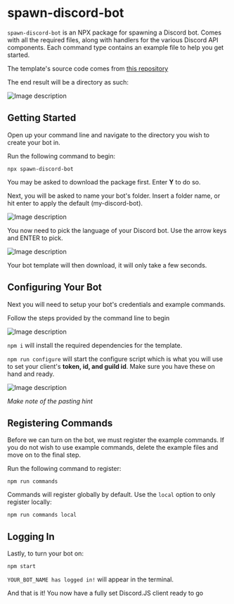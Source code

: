 # spawn-discord-bot

`spawn-discord-bot` is an NPX package for spawning a Discord bot. Comes with all the required files, along with handlers for the various Discord API components. Each command type contains an example file to help you get started.

The template's source code comes from [this repository](https://github.com/Elitezen/DiscordJS-Bot-Template)

The end result will be a directory as such:

![Image description](https://dev-to-uploads.s3.amazonaws.com/uploads/articles/83f8e6ezcsknzsnf7ryn.png)

## Getting Started

Open up your command line and navigate to the directory you wish to create your bot in.

Run the following command to begin:

```ssh
npx spawn-discord-bot
```

You may be asked to download the package first. Enter **Y** to do so.

Next, you will be asked to name your bot's folder. Insert a folder name, or hit enter to apply the default (my-discord-bot).


![Image description](https://dev-to-uploads.s3.amazonaws.com/uploads/articles/2oz3quy89e1vqj77hk11.png)

You now need to pick the language of your Discord bot. Use the arrow keys and ENTER to pick. 

![Image description](https://dev-to-uploads.s3.amazonaws.com/uploads/articles/rx79zrj3685s3lixbnfe.png)

Your bot template will then download, it will only take a few seconds.

## Configuring Your Bot

Next you will need to setup your bot's credentials and example commands.

Follow the steps provided by the command line to begin

![Image description](https://dev-to-uploads.s3.amazonaws.com/uploads/articles/0gwwu11l9yc5m1kkxhx2.png)

`npm i` will install the required dependencies for the template.

`npm run configure` will start the configure script which is what you will use to set your client's **token, id, and guild id**. Make sure you have these on hand and ready.

![Image description](https://dev-to-uploads.s3.amazonaws.com/uploads/articles/uwb2rpdscm6si3qjnkdv.png)

*Make note of the pasting hint*

## Registering Commands

Before we can turn on the bot, we must register the example commands. If you do not wish to use example commands, delete the example files and move on to the final step.

Run the following command to register:

```ssh
npm run commands
```

Commands will register globally by default. Use the `local` option to only register locally:

```ssh
npm run commands local
```

## Logging In

Lastly, to turn your bot on:

```ssh
npm start
```

`YOUR_BOT_NAME has logged in!` will appear in the terminal.

And that is it! You now have a fully set Discord.JS client ready to go